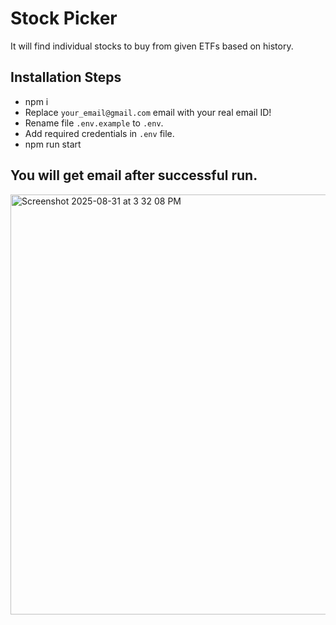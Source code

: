 # Stock Picker

It will find individual stocks to buy from given ETFs based on history.

## Installation Steps

- npm i
- Replace `your_email@gmail.com` email with your real email ID!
- Rename file `.env.example` to `.env`.
- Add required credentials in `.env` file.
- npm run start

## You will get email after successful run.
<img width="1308" height="672" alt="Screenshot 2025-08-31 at 3 32 08 PM" src="https://github.com/user-attachments/assets/b62c1430-0426-4e52-9a48-e49262c88a4a" />
